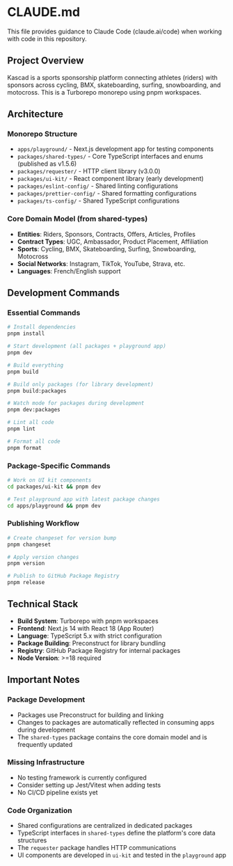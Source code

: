 # CLAUDE.md

This file provides guidance to Claude Code (claude.ai/code) when working with code in this repository.

## Project Overview

Kascad is a sports sponsorship platform connecting athletes (riders) with sponsors across cycling, BMX, skateboarding, surfing, snowboarding, and motocross. This is a Turborepo monorepo using pnpm workspaces.

## Architecture

### Monorepo Structure
- `apps/playground/` - Next.js development app for testing components
- `packages/shared-types/` - Core TypeScript interfaces and enums (published as v1.5.6)
- `packages/requester/` - HTTP client library (v3.0.0)  
- `packages/ui-kit/` - React component library (early development)
- `packages/eslint-config/` - Shared linting configurations
- `packages/prettier-config/` - Shared formatting configurations
- `packages/ts-config/` - Shared TypeScript configurations

### Core Domain Model (from shared-types)
- **Entities**: Riders, Sponsors, Contracts, Offers, Articles, Profiles
- **Contract Types**: UGC, Ambassador, Product Placement, Affiliation
- **Sports**: Cycling, BMX, Skateboarding, Surfing, Snowboarding, Motocross
- **Social Networks**: Instagram, TikTok, YouTube, Strava, etc.
- **Languages**: French/English support

## Development Commands

### Essential Commands
```bash
# Install dependencies
pnpm install

# Start development (all packages + playground app)
pnpm dev

# Build everything
pnpm build

# Build only packages (for library development)
pnpm build:packages

# Watch mode for packages during development
pnpm dev:packages

# Lint all code
pnpm lint

# Format all code
pnpm format
```

### Package-Specific Commands
```bash
# Work on UI kit components
cd packages/ui-kit && pnpm dev

# Test playground app with latest package changes
cd apps/playground && pnpm dev
```

### Publishing Workflow
```bash
# Create changeset for version bump
pnpm changeset

# Apply version changes
pnpm version

# Publish to GitHub Package Registry
pnpm release
```

## Technical Stack

- **Build System**: Turborepo with pnpm workspaces
- **Frontend**: Next.js 14 with React 18 (App Router)
- **Language**: TypeScript 5.x with strict configuration
- **Package Building**: Preconstruct for library bundling
- **Registry**: GitHub Package Registry for internal packages
- **Node Version**: >=18 required

## Important Notes

### Package Development
- Packages use Preconstruct for building and linking
- Changes to packages are automatically reflected in consuming apps during development
- The `shared-types` package contains the core domain model and is frequently updated

### Missing Infrastructure
- No testing framework is currently configured
- Consider setting up Jest/Vitest when adding tests
- No CI/CD pipeline exists yet

### Code Organization
- Shared configurations are centralized in dedicated packages
- TypeScript interfaces in `shared-types` define the platform's core data structures
- The `requester` package handles HTTP communications
- UI components are developed in `ui-kit` and tested in the `playground` app
